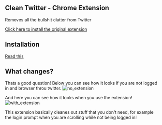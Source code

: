 ## Clean Twitter - Chrome Extension

Removes all the bullshit clutter from Twitter

[Click here to install the original extension](https://chrome.google.com/webstore/detail/clean-twitter/ibcjnfhpdjinbcmojnmpnokcgfljiebb)

## Installation
[Read this](https://dev.to/ben/how-to-install-chrome-extensions-manually-from-github-1612)

## What changes?
Thats a good question!
Below you can see how it looks if you are not logged in and browser throu twitter.
![no_extension](https://user-images.githubusercontent.com/53257574/184091621-534b226f-e228-428f-b2da-5a8b73efd070.png)

And here you can see how it looks when you use the extension!
![with_extension](https://user-images.githubusercontent.com/53257574/184091929-7f885081-7481-4545-90b4-1fc466291487.png)

This extension basically cleanes out stuff that you don't need, for example the login prompt when you are scrolling while not being logged in!

